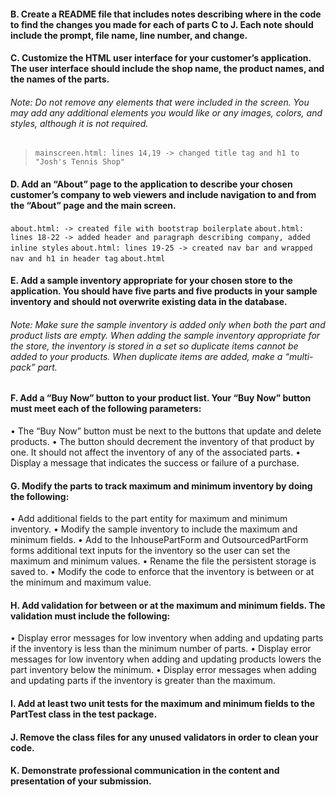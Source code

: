 
#### B.  Create a README file that includes notes describing where in the code to find the changes you made for each of parts C to J. Each note should include the prompt, file name, line number, and change.


#### C.  Customize the HTML user interface for your customer’s application. The user interface should include the shop name, the product names, and the names of the parts.
###### Note: Do not remove any elements that were included in the screen. You may add any additional elements you would like or any images, colors, and styles, although it is not required.
>`mainscreen.html: lines 14,19 -> changed title tag and h1 to "Josh's Tennis Shop" `
#### D.  Add an “About” page to the application to describe your chosen customer’s company to web viewers and include navigation to and from the “About” page and the main screen.
`about.html: -> created file with bootstrap boilerplate`
`about.html: lines 18-22 -> added header and paragraph describing company, added inline styles`
`about.html: lines 19-25 -> created nav bar and wrapped nav and h1 in header tag`
`about.html`

#### E.  Add a sample inventory appropriate for your chosen store to the application. You should have five parts and five products in your sample inventory and should not overwrite existing data in the database.


###### Note: Make sure the sample inventory is added only when both the part and product lists are empty. When adding the sample inventory appropriate for the store, the inventory is stored in a set so duplicate items cannot be added to your products. When duplicate items are added, make a “multi-pack” part.


#### F.  Add a “Buy Now” button to your product list. Your “Buy Now” button must meet each of the following parameters:
•  The “Buy Now” button must be next to the buttons that update and delete products.
• The button should decrement the inventory of that product by one. It should not affect the inventory of any of the associated parts.
•  Display a message that indicates the success or failure of a purchase.


#### G.  Modify the parts to track maximum and minimum inventory by doing the following:
•  Add additional fields to the part entity for maximum and minimum inventory.
•  Modify the sample inventory to include the maximum and minimum fields.
•  Add to the InhousePartForm and OutsourcedPartForm forms additional text inputs for the inventory so the user can set the maximum and minimum values.
•  Rename the file the persistent storage is saved to.
•  Modify the code to enforce that the inventory is between or at the minimum and maximum value.


#### H.  Add validation for between or at the maximum and minimum fields. The validation must include the following:
•  Display error messages for low inventory when adding and updating parts if the inventory is less than the minimum number of parts.
•  Display error messages for low inventory when adding and updating products lowers the part inventory below the minimum.
•  Display error messages when adding and updating parts if the inventory is greater than the maximum.


#### I.  Add at least two unit tests for the maximum and minimum fields to the PartTest class in the test package.


#### J.  Remove the class files for any unused validators in order to clean your code.


#### K.  Demonstrate professional communication in the content and presentation of your submission.
